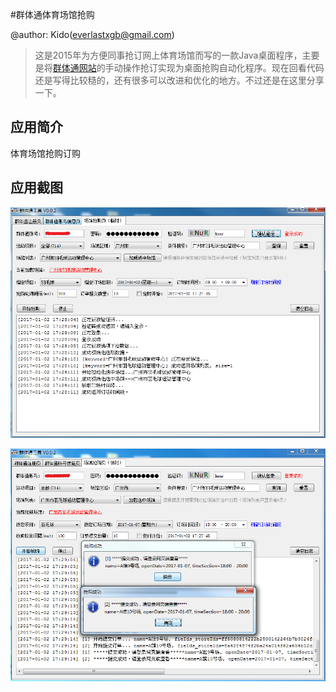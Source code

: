 #群体通体育场馆抢购

@author: Kido(everlastxgb@gmail.com)

> 这是2015年为方便同事抢订网上体育场馆而写的一款Java桌面程序，主要是将[群体通网站](http://www.quntitong.cn/)的手动操作抢订实现为桌面抢购自动化程序。现在回看代码还是写得比较糙的，还有很多可以改进和优化的地方。不过还是在这里分享一下。

## 应用简介

体育场馆抢购订购

## 应用截图

![登录](quntitong_login.png)

![抢购](quntitong_qiang.png)